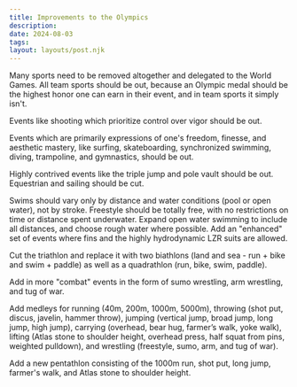 ```yaml
---
title: Improvements to the Olympics
description:
date: 2024-08-03
tags:
layout: layouts/post.njk
---
```

Many sports need to be removed altogether and delegated to the World Games. All team sports should be out, because an Olympic medal should be the highest honor one can earn in their event, and in team sports it simply isn't. 

Events like shooting which prioritize control over vigor should be out. 

Events which are primarily expressions of one's freedom, finesse, and aesthetic mastery, like surfing, skateboarding, synchronized swimming, diving, trampoline, and gymnastics, should be out.

Highly contrived events like the triple jump and pole vault should be out. Equestrian and sailing should be cut. 

Swims should vary only by distance and water conditions (pool or open water), not by stroke. Freestyle should be totally free, with no restrictions on time or distance spent underwater. Expand open water swimming to include all distances, and choose rough water where possible. Add an "enhanced" set of events where fins and the highly hydrodynamic LZR suits are allowed. 

Cut the triathlon and replace it with two biathlons (land and sea - run + bike and swim + paddle) as well as a quadrathlon (run, bike, swim, paddle). 

Add in more "combat" events in the form of sumo wrestling, arm wrestling, and tug of war. 

Add medleys for running (40m, 200m, 1000m, 5000m), throwing (shot put, discus, javelin, hammer throw), jumping (vertical jump, broad jump, long jump, high jump), carrying (overhead, bear hug, farmer’s walk, yoke walk), lifting (Atlas stone to shoulder height, overhead press, half squat from pins, weighted pulldown), and wrestling (freestyle, sumo, arm, and tug of war). 

Add a new pentathlon consisting of the 1000m run, shot put, long jump, farmer's walk, and Atlas stone to shoulder height. 
